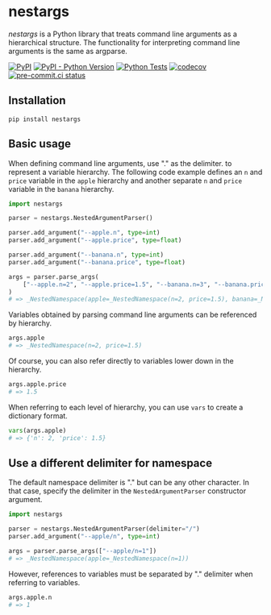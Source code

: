# nestargs

*nestargs* is a Python library that treats command line arguments as a hierarchical structure. The functionality for interpreting command line arguments is the same as argparse.

[![PyPI](https://img.shields.io/pypi/v/nestargs)](https://pypi.org/project/nestargs/)
[![PyPI - Python Version](https://img.shields.io/pypi/pyversions/nestargs)](https://pypi.org/project/nestargs/)
[![Python Tests](https://github.com/speg03/nestargs/actions/workflows/python-tests.yml/badge.svg)](https://github.com/speg03/nestargs/actions/workflows/python-tests.yml)
[![codecov](https://codecov.io/gh/speg03/nestargs/graph/badge.svg?token=mOzO3kbpDl)](https://codecov.io/gh/speg03/nestargs)
[![pre-commit.ci status](https://results.pre-commit.ci/badge/github/speg03/nestargs/main.svg)](https://results.pre-commit.ci/latest/github/speg03/nestargs/main)

## Installation

```
pip install nestargs
```

## Basic usage

When defining command line arguments, use "." as the delimiter. to represent a variable hierarchy. The following code example defines an `n` and `price` variable in the `apple` hierarchy and another separate `n` and `price` variable in the `banana` hierarchy.

```python
import nestargs

parser = nestargs.NestedArgumentParser()

parser.add_argument("--apple.n", type=int)
parser.add_argument("--apple.price", type=float)

parser.add_argument("--banana.n", type=int)
parser.add_argument("--banana.price", type=float)

args = parser.parse_args(
    ["--apple.n=2", "--apple.price=1.5", "--banana.n=3", "--banana.price=3.5"]
)
# => _NestedNamespace(apple=_NestedNamespace(n=2, price=1.5), banana=_NestedNamespace(n=3, price=3.5))
```

Variables obtained by parsing command line arguments can be referenced by hierarchy.

```python
args.apple
# => _NestedNamespace(n=2, price=1.5)
```

Of course, you can also refer directly to variables lower down in the hierarchy.

```python
args.apple.price
# => 1.5
```

When referring to each level of hierarchy, you can use `vars` to create a dictionary format.

```python
vars(args.apple)
# => {'n': 2, 'price': 1.5}
```

## Use a different delimiter for namespace

The default namespace delimiter is "." but can be any other character. In that case, specify the delimiter in the `NestedArgumentParser` constructor argument.

```python
import nestargs

parser = nestargs.NestedArgumentParser(delimiter="/")
parser.add_argument("--apple/n", type=int)

args = parser.parse_args(["--apple/n=1"])
# => _NestedNamespace(apple=_NestedNamespace(n=1))
```

However, references to variables must be separated by "." delimiter when referring to variables.

```python
args.apple.n
# => 1
```
